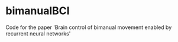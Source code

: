 # bimanualBCI
Code for the paper 'Brain control of bimanual movement enabled by recurrent neural networks'
